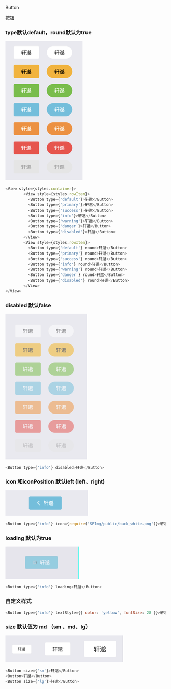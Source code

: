 Button

按钮

### type默认default，round默认为true

![image-1](./img/basic.png)

```js
<View style={styles.container}>
        <View style={styles.rowItem}>
          <Button type={'default'}>轩邈</Button>
          <Button type={'primary'}>轩邈</Button>
          <Button type={'success'}>轩邈</Button>
          <Button type={'info'}>轩邈</Button>
          <Button type={'warning'}>轩邈</Button>
          <Button type={'danger'}>轩邈</Button>
          <Button type={'disabled'}>轩邈</Button>
        </View>
        <View style={styles.rowItem}>
          <Button type={'default'} round>轩邈</Button>
          <Button type={'primary'} round>轩邈</Button>
          <Button type={'success'} round>轩邈</Button>
          <Button type={'info'} round>轩邈</Button>
          <Button type={'warning'} round>轩邈</Button>
          <Button type={'danger'} round>轩邈</Button>
          <Button type={'disabled'} round>轩邈</Button>
        </View>
</View>
```

### disabled 默认false

![image-2](./img/disabled.png)

```js
<Button type={'info'} disabled>轩邈</Button>
```

### icon 和iconPosition 默认left (left、right)

![image-3](./img/icon.png)

```js
<Button type={'info'} icon={require('SPImg/public/back_white.png')}>轩邈</Button>
```

### loading 默认为true

![image-4](./img/loading.gif)

```js
<Button type={'info'} loading>轩邈</Button>
```

### 自定义样式



```js
<Button type={'info'} textStyle={{ color: 'yellow', fontSize: 28 }}>轩邈</Button>

```



### size 默认值为 md  （sm 、md、lg）

![image-20181116112950621](./img/size.png)

```js
<Button size={'sm'}>轩邈</Button>
<Button>轩邈</Button>
<Button size={'lg'}>轩邈</Button>
```

